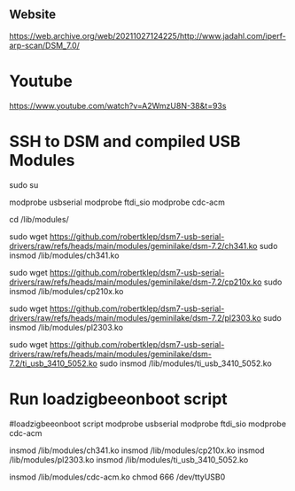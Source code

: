 ## Website
https://web.archive.org/web/20211027124225/http://www.jadahl.com/iperf-arp-scan/DSM_7.0/

# Youtube
https://www.youtube.com/watch?v=A2WmzU8N-38&t=93s


# SSH to DSM and compiled USB Modules

sudo su

modprobe usbserial
modprobe ftdi_sio
modprobe cdc-acm

cd /lib/modules/

sudo wget https://github.com/robertklep/dsm7-usb-serial-drivers/raw/refs/heads/main/modules/geminilake/dsm-7.2/ch341.ko
sudo insmod /lib/modules/ch341.ko

sudo wget https://github.com/robertklep/dsm7-usb-serial-drivers/raw/refs/heads/main/modules/geminilake/dsm-7.2/cp210x.ko
sudo insmod /lib/modules/cp210x.ko

sudo wget https://github.com/robertklep/dsm7-usb-serial-drivers/raw/refs/heads/main/modules/geminilake/dsm-7.2/pl2303.ko
sudo insmod /lib/modules/pl2303.ko

sudo wget https://github.com/robertklep/dsm7-usb-serial-drivers/raw/refs/heads/main/modules/geminilake/dsm-7.2/ti_usb_3410_5052.ko
sudo insmod /lib/modules/ti_usb_3410_5052.ko


# Run loadzigbeeonboot script 

#loadzigbeeonboot script
modprobe usbserial
modprobe ftdi_sio
modprobe cdc-acm

insmod /lib/modules/ch341.ko
insmod /lib/modules/cp210x.ko
insmod /lib/modules/pl2303.ko
insmod /lib/modules/ti_usb_3410_5052.ko

insmod /lib/modules/cdc-acm.ko
chmod 666 /dev/ttyUSB0
